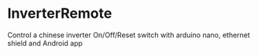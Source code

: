 # InverterRemote
Control a chinese inverter On/Off/Reset switch with arduino nano, ethernet shield and Android app
